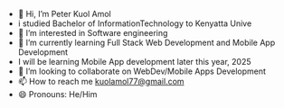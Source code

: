 - 👋 Hi, I’m Peter Kuol Amol
-   i studied Bachelor of InformationTechnology to Kenyatta Unive
- 👀 I’m interested in Software engineering
- 🌱 I’m currently learning Full Stack Web Development and Mobile App Development
-   I will be learning Mobile App development later this year, 2025
- 💞️ I’m looking to collaborate on WebDev/Mobile Apps Development
- 📫 How to reach me kuolamol77@gmail.com
- 😄 Pronouns: He/Him


<!---
Quol04/Quol04 is a ✨ special ✨ repository because its `README.md` (this file) appears on your GitHub profile.
You can click the Preview link to take a look at your changes.
--->
